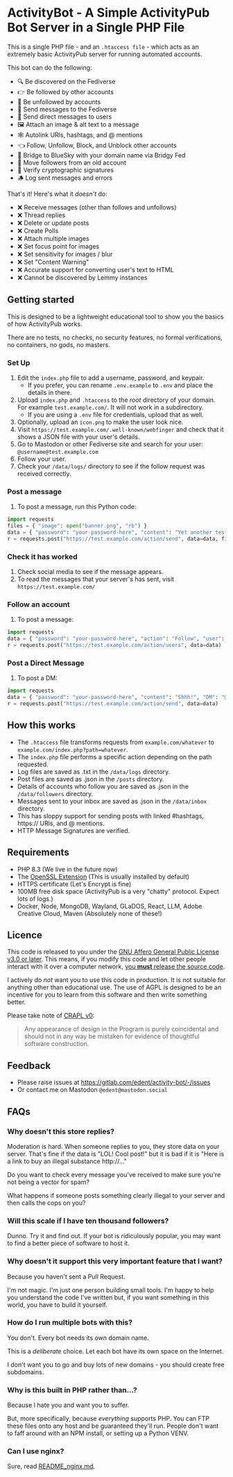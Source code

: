 # ActivityBot - A Simple ActivityPub Bot Server in a Single PHP File

This is a single PHP file - and an `.htaccess file` - which acts as an extremely basic ActivityPub server for running automated accounts.

This bot can do the following:

* 🔍 Be discovered on the Fediverse
* 👉 Be followed by other accounts
* 🚫 Be unfollowed by accounts
* 📩 Send messages to the Fediverse
* 💌 Send direct messages to users
* 🖼️ Attach an image & alt text to a message
* 🕸️ Autolink URls, hashtags, and @ mentions
* 👈 Follow, Unfollow, Block, and Unblock other accounts
* 🦋 Bridge to BlueSky with your domain name via Bridgy Fed
* 🚚 Move followers from an old account
* 🔏 Verify cryptographic signatures
* 🪵 Log sent messages and errors

That's it! Here's what it *doesn't* do:

* ❌ Receive messages (other than follows and unfollows)
* ❌ Thread replies
* ❌ Delete or update posts
* ❌ Create Polls
* ❌ Attach multiple images
* ❌ Set focus point for images
* ❌ Set sensitivity for images / blur
* ❌ Set "Content Warning"
* ❌ Accurate support for converting user's text to HTML
* ❌ Cannot be discovered by Lemmy instances

## Getting started

This is designed to be a lightweight educational tool to show you the basics of how ActivityPub works.

There are no tests, no checks, no security features, no formal verifications, no containers, no gods, no masters.

### Set Up

1. Edit the `index.php` file to add a username, password, and keypair.
   * If you prefer, you can rename `.env.example` to `.env` and place the details in there.
1. Upload `index.php` and `.htaccess` to the *root* directory of your domain. For example `test.example.com/`. It will not work in a subdirectory.
    * If you are using a `.env` file for credentials, upload that as well.
1. Optionally, upload an `icon.png` to make the user look nice.
1. Visit `https://test.example.com/.well-known/webfinger` and check that it shows a JSON file with your user's details.
1. Go to Mastodon or other Fediverse site and search for your user: `@username@test.example.com`
1. Follow your user.
1. Check your `/data/logs/` directory to see if the follow request was received correctly.

### Post a message

1. To post a message, run this Python code:
```python
import requests
files = { "image": open("banner.png", "rb") }
data = { "password": "your-password-here", "content": "Yet another test\nWith an image!", "alt": "A picture" }
r = requests.post("https://test.example.com/action/send", data=data, files=files)
```

### Check it has worked

1. Check social media to see if the message appears.
1. To read the messages that your server's has sent, visit `https://test.example.com/`

### Follow an account

1. To post a message:
```python
import requests
data = { "password": "your-password-here", "action": "Follow", "user": "@name@example.com" }
r = requests.post("https://test.example.com/action/users", data=data)
```

### Post a Direct Message

1. To post a DM:
```python
import requests
data = { "password": "your-password-here", "content": "Shhh!", "DM": "@user@whatever.tld" }
r = requests.post("https://test.example.com/action/send", data=data)
```


## How this works

* The `.htaccess` file transforms requests from `example.com/whatever` to `example.com/index.php?path=whatever`.
* The `index.php` file performs a specific action depending on the path requested.
* Log files are saved as .txt in the `/data/logs` directory.
* Post files are saved as .json in the `/posts` directory.
* Details of accounts who follow you are saved as .json in the `/data/followers` directory.
* Messages sent to your inbox are saved as .json in the `/data/inbox` directory.
* This has sloppy support for sending posts with linked #hashtags, https:// URls, and @ mentions.
* HTTP Message Signatures are verified.

##	Requirements

* PHP 8.3 (We live in the future now)
* The [OpenSSL Extension](https://www.php.net/manual/en/book.openssl.php) (This is usually installed by default)
* HTTPS certificate (Let's Encrypt is fine)
* 100MB free disk space (ActivityPub is a very "chatty" protocol. Expect lots of logs.)
* Docker, Node, MongoDB, Wayland, GLaDOS, React, LLM, Adobe Creative Cloud, Maven (Absolutely none of these!)

## Licence

This code is released to you under the [GNU Affero General Public License v3.0 or later](https://www.gnu.org/licenses/agpl-3.0.html).  This means, if you modify this code and let other people interact with it over a computer network, [you **must** release the source code](https://www.gnu.org/licenses/gpl-faq.html#UnreleasedModsAGPL).

I actively do *not* want you to use this code in production. It is not suitable for anything other than educational use.  The use of AGPL is designed to be an incentive for you to learn from this software and then write something better.

Please take note of [CRAPL v0](https://matt.might.net/articles/crapl/):

> Any appearance of design in the Program is purely coincidental and should not in any way be mistaken for evidence of thoughtful software construction.

## Feedback

* Please raise issues at https://gitlab.com/edent/activity-bot/-/issues
* Or contact me on Mastodon `@edent@mastodon.social`

## FAQs

### Why doesn't this store replies?

Moderation is hard. When someone replies to you, they store data on your server. That's fine if the data is "LOL! Cool post!" but it is bad if it is "Here is a link to buy an illegal substance http://..."

Do you want to check every message you've received to make sure you're not being a vector for spam?

What happens if someone posts something clearly illegal to your server and then calls the cops on you?

### Will this scale if I have ten thousand followers?

Dunno. Try it and find out.  If your bot is ridiculously popular, you may want to find a better piece of software to host it.

### Why doesn't it support this very important feature that I want?

Because you haven't sent a Pull Request.

I'm not magic. I'm just one person building small tools. I'm happy to help you understand the code I've written but, if you want something in this world, you have to build it yourself.

### How do I run multiple bots with this?

You don't. Every bot needs its own domain name.

This is a *deliberate* choice. Let each bot have its own space on the Internet.

I don't want you to go and buy lots of new domains - you should create free subdomains.

### Why is this built in PHP rather than...?

Because I hate you and want you to suffer.

But, more specifically, because *everything* supports PHP. You can FTP these files onto any host and be guaranteed they'll run.  People don't want to faff around with an NPM install, or setting up a Python VENV.

### Can I use nginx?

Sure, read [README_nginx.md](./README_nginx.md).
